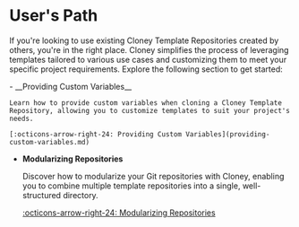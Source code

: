 # User's Path

If you're looking to use existing Cloney Template Repositories created by others, you're in the right place. Cloney simplifies the process of leveraging templates tailored to various use cases and customizing them to meet your specific project requirements. Explore the following section to get started:

<div class="grid cards" markdown>
-   __Providing Custom Variables__

    Learn how to provide custom variables when cloning a Cloney Template Repository, allowing you to customize templates to suit your project's needs.

    [:octicons-arrow-right-24: Providing Custom Variables](providing-custom-variables.md)

-   __Modularizing Repositories__

    Discover how to modularize your Git repositories with Cloney, enabling you to combine multiple template repositories into a single, well-structured directory.

    [:octicons-arrow-right-24: Modularizing Repositories](modularizing-repositories.md)
</div>
